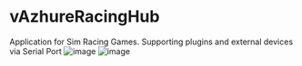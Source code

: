 # vAzhureRacingHub
Application for Sim Racing Games. Supporting plugins and external devices via Serial Port
![image](https://github.com/vazhure/vAzhureRacingHub/assets/124382776/d83ec7da-60b7-47c8-a628-cbe3eb0df6e1)
![image](https://github.com/vazhure/vAzhureRacingHub/assets/124382776/7b188e8d-4314-4c0f-b754-9073ec5943b3)

